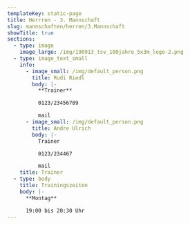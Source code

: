 ```yaml
---
templateKey: static-page
title: Herrren - 3. Mannschaft
slug: mannschaften/herren/3.Mannschaft
showTitle: true
sections:
  - type: image
    image_large: /img/190913_tsv_100jahre_5x3m_logo-2.png
  - type: image_text_small
    info:
      - image_small: /img/default_person.png
        title: Rudi Riedl
        body: |-
          **Trainer**

          0123/23456789

          mail
      - image_small: /img/default_person.png
        title: Andre Ulrich
        body: |-
          Trainer

          0123/234467

          mail
    title: Trainer
  - type: body
    title: Trainingszeiten
    body: |-
      **Montag**

      19:00 bis 20:30 Uhr
---
```

